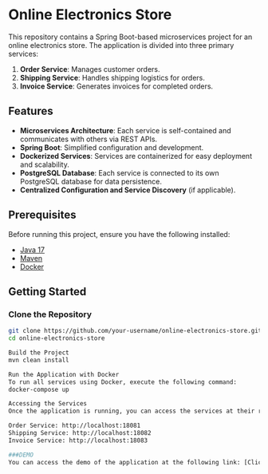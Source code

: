 # Online Electronics Store

This repository contains a Spring Boot-based microservices project for an online electronics store. The application is divided into three primary services:

1. **Order Service**: Manages customer orders.
2. **Shipping Service**: Handles shipping logistics for orders.
3. **Invoice Service**: Generates invoices for completed orders.

## Features

- **Microservices Architecture**: Each service is self-contained and communicates with others via REST APIs.
- **Spring Boot**: Simplified configuration and development.
- **Dockerized Services**: Services are containerized for easy deployment and scalability.
- **PostgreSQL Database**: Each service is connected to its own PostgreSQL database for data persistence.
- **Centralized Configuration and Service Discovery** (if applicable).

## Prerequisites

Before running this project, ensure you have the following installed:

- [Java 17](https://www.oracle.com/java/technologies/javase/jdk17-archive-downloads.html)
- [Maven](https://maven.apache.org/)
- [Docker](https://www.docker.com/)

## Getting Started

### Clone the Repository

```bash
git clone https://github.com/your-username/online-electronics-store.git
cd online-electronics-store

Build the Project
mvn clean install

Run the Application with Docker
To run all services using Docker, execute the following command:
docker-compose up

Accessing the Services
Once the application is running, you can access the services at their respective endpoints:

Order Service: http://localhost:18081
Shipping Service: http://localhost:18082
Invoice Service: http://localhost:18083

###DEMO
You can access the demo of the application at the following link: [Click here to access the demo](https://drive.google.com/file/d/1uiymQIjspPNv-Gt97dVTCYjC32mXaqSy/view?usp=drive_link)
